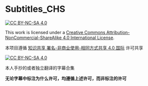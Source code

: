 # Subtitles_CHS
[![CC BY-NC-SA 4.0][cc-by-nc-sa-shield]][cc-by-nc-sa]

This work is licensed under a
[Creative Commons Attribution-NonCommercial-ShareAlike 4.0 International License][cc-by-nc-sa].

本项目遵循 [知识共享 署名-非商业使用-相同方式共享 4.0 国际][cc-by-nc-sa] 许可共享

[![CC BY-NC-SA 4.0][cc-by-nc-sa-image]][cc-by-nc-sa]

[cc-by-nc-sa]: http://creativecommons.org/licenses/by-nc-sa/4.0/
[cc-by-nc-sa-image]: https://licensebuttons.net/l/by-nc-sa/4.0/88x31.png
[cc-by-nc-sa-shield]: https://img.shields.io/badge/License-CC%20BY--NC--SA%204.0-lightgrey.svg

本人手抄的或者独立翻译的字幕合集

**无论字幕中标注为什么许可，均遵循上述许可，而非标注的许可**